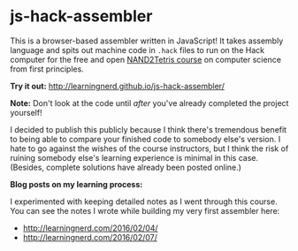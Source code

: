 # js-hack-assembler

This is a browser-based assembler written in JavaScript! It takes assembly language and spits out machine code in `.hack` files to run on the Hack computer for the free and open [NAND2Tetris course](http://nand2tetris.org/) on computer science from first principles. 

**Try it out:** http://learningnerd.github.io/js-hack-assembler/

**Note:** Don't look at the code until *after* you've already completed the project yourself! 

I decided to publish this publicly because I think there's tremendous benefit to being able to compare your finished code to somebody else's version. I hate to go against the wishes of the course instructors, but I think the risk of ruining somebody else's learning experience is minimal in this case. (Besides, complete solutions have already been posted online.)

**Blog posts on my learning process:**

I experimented with keeping detailed notes as I went through this course. You can see the notes I wrote while building my very first assembler here:

- http://learningnerd.com/2016/02/04/
- http://learningnerd.com/2016/02/07/
